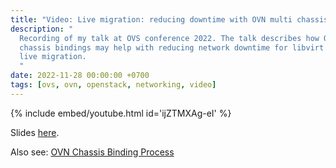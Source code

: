 ```yaml
---
title: "Video: Live migration: reducing downtime with OVN multi chassis bindings"
description: "
  Recording of my talk at OVS conference 2022. The talk describes how OVN multi
  chassis bindings may help with reducing network downtime for libvirt based
  live migration.
  "
date: 2022-11-28 00:00:00 +0700
tags: [ovs, ovn, openstack, networking, video]
---
```


{% include embed/youtube.html id='ijZTMXAg-eI' %}

Slides [here](/assets/Live-migration-with-OVN.pdf).

Also see: [OVN Chassis Binding Process](../ovn-chassis-binding-walkthru)
